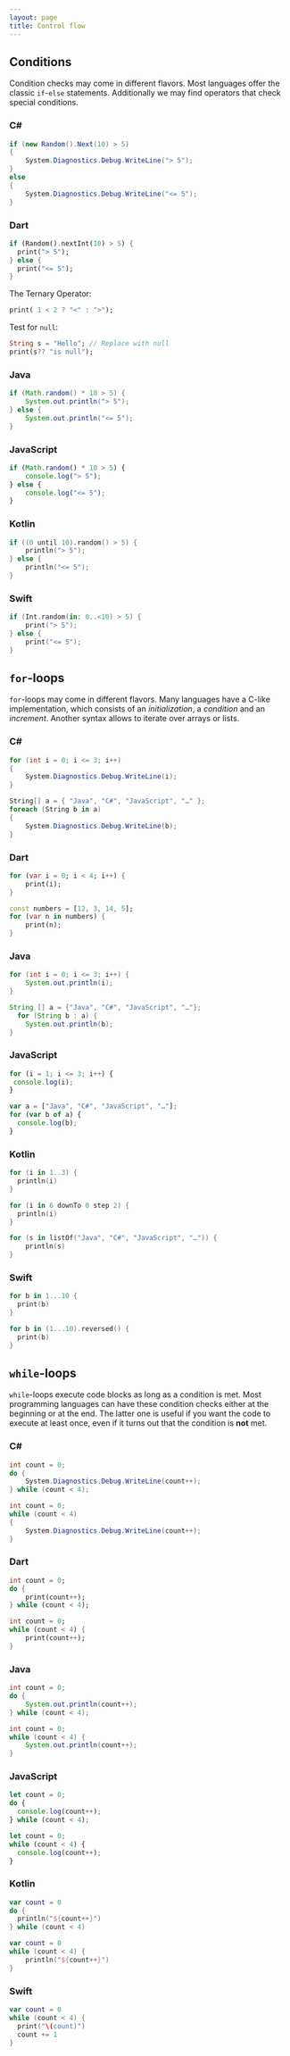 ```yaml
---
layout: page
title: Control flow
---
```


## Conditions

Condition checks may come in different flavors. Most languages offer the classic `if`-`else` statements. Additionally we may find operators that check special conditions.

### C#

```csharp
if (new Random().Next(10) > 5)
{
    System.Diagnostics.Debug.WriteLine("> 5");
}
else
{
    System.Diagnostics.Debug.WriteLine("<= 5");
}
```

### Dart	

```dart
if (Random().nextInt(10) > 5) {
  print("> 5");
} else {
  print("<= 5");
}
```

The Ternary Operator:

```dart
print( 1 < 2 ? "<" : ">");
```

Test for `null`:

```dart
String s = "Hello"; // Replace with null
print(s?? "is null");
```

### Java

```java
if (Math.random() * 10 > 5) {
    System.out.println("> 5");
} else {
    System.out.println("<= 5");
}
```

### JavaScript

```javascript
if (Math.random() * 10 > 5) {
    console.log("> 5");
} else {
    console.log("<= 5");
}
```

### Kotlin

```kotlin
if ((0 until 10).random() > 5) {
    println("> 5");
} else {
    println("<= 5");
}
```

### Swift

```swift
if (Int.random(in: 0..<10) > 5) {
    print("> 5");
} else {
    print("<= 5");
}
```

## `for`-loops

`for`-loops may come in different flavors. Many languages have a C-like implementation, which consists of an *initialization*, a *condition* and an *increment*. Another syntax allows to iterate over arrays or lists.

### C#

```csharp
for (int i = 0; i <= 3; i++)
{
    System.Diagnostics.Debug.WriteLine(i);
}
```

```csharp
String[] a = { "Java", "C#", "JavaScript", "…" };
foreach (String b in a)
{
    System.Diagnostics.Debug.WriteLine(b);
}
```

### Dart

```dart
for (var i = 0; i < 4; i++) {
    print(i);
}
```

```dart
const numbers = [12, 3, 14, 5]; 
for (var n in numbers) { 
    print(n); 
} 
```

### Java

```java
for (int i = 0; i <= 3; i++) {
    System.out.println(i);
}
```

```java
String [] a = {"Java", "C#", "JavaScript", "…"};
  for (String b : a) {
    System.out.println(b);
}
```

### JavaScript

```javascript
for (i = 1; i <= 3; i++) {
 console.log(i);
}
```

```javascript
var a = ["Java", "C#", "JavaScript", "…"];
for (var b of a) {
  console.log(b);
}
```

### Kotlin

```kotlin
for (i in 1..3) {
  println(i)
}
```

```kotlin
for (i in 6 downTo 0 step 2) {
  println(i)
}
```

```kotlin
for (s in listOf("Java", "C#", "JavaScript", "…")) {
    println(s)
}
```

### Swift

```swift
for b in 1...10 {
  print(b)
}
```

```swift
for b in (1...10).reversed() {
  print(b)
}
```

## `while`-loops

`while`-loops execute code blocks as long as a condition is met. Most programming languages can have these condition checks either at the beginning or at the end. The latter one is useful if you want the code to execute at least once, even if it turns out that the condition is **not** met.

### C#

```csharp
int count = 0;
do {
    System.Diagnostics.Debug.WriteLine(count++);
} while (count < 4);
```

```csharp
int count = 0;
while (count < 4)
{
    System.Diagnostics.Debug.WriteLine(count++);
}
```

### Dart	

```dart
int count = 0;
do {
    print(count++);
} while (count < 4);
```

```dart
int count = 0;
while (count < 4) {
    print(count++);
}
```

### Java	

```java
int count = 0;
do {
    System.out.println(count++);
} while (count < 4);
```

```java
int count = 0;
while (count < 4) {
    System.out.println(count++);
}
```

### JavaScript

```javascript
let count = 0;
do {
  console.log(count++);
} while (count < 4);
```

```javascript
let count = 0;
while (count < 4) {
  console.log(count++);
}
```

### Kotlin	

```kotlin
var count = 0
do {
  println("${count++}")
} while (count < 4)
```

```kotlin
var count = 0
while (count < 4) {
    println("${count++}")
}
```

### Swift

```swift
var count = 0
while (count < 4) {
  print("\(count)")
  count += 1
}
```

